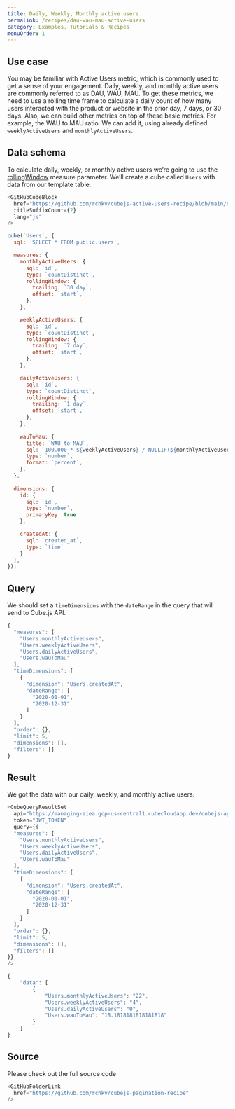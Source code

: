```yaml
---
title: Daily, Weekly, Monthly active users
permalink: /recipes/dau-wau-mau-active-users
category: Examples, Tutorials & Recipes
menuOrder: 1
---
```


## Use case
You may be familiar with Active Users metric, which is commonly used to get a sense of your engagement. Daily, weekly, and monthly active users are commonly referred to as DAU, WAU, MAU. To get these metrics, we need to use a rolling time frame to calculate a daily count of how many users interacted with the product or website in the prior day, 7 days, or 30 days. Also, we can build other metrics on top of these basic metrics. For example, the WAU to MAU ratio. We can add it, using already defined `weeklyActiveUsers` and `monthlyActiveUsers`.

## Data schema

To calculate daily, weekly, or monthly active users we’re going to use the [rollingWindow](https://cube.dev/docs/schema/reference/measures#parameters-rolling-window) measure parameter. We’ll create a cube called `Users` with data from our template table.


```js
<GitHubCodeBlock
  href="https://github.com/rchkv/cubejs-active-users-recipe/blob/main/schema/Users.js"
  titleSuffixCount={2}
  lang="js"
/>

cube(`Users`, {
  sql: `SELECT * FROM public.users`,

  measures: {
    monthlyActiveUsers: {
      sql: `id`,
      type: `countDistinct`,
      rollingWindow: {
        trailing: `30 day`,
        offset: `start`,
      },
    },

    weeklyActiveUsers: {
      sql: `id`,
      type: `countDistinct`,
      rollingWindow: {
        trailing: `7 day`,
        offset: `start`,
      },
    },

    dailyActiveUsers: {
      sql: `id`,
      type: `countDistinct`,
      rollingWindow: {
        trailing: `1 day`,
        offset: `start`,
      },
    },
    
    wauToMau: {
      title: `WAU to MAU`,
      sql: `100.000 * ${weeklyActiveUsers} / NULLIF(${monthlyActiveUsers}, 0)`,
      type: `number`,
      format: `percent`,
    },
  },
  
  dimensions: {
    id: {
      sql: `id`,
      type: `number`,
      primaryKey: true
    },

    createdAt: {
      sql: `created_at`,
      type: `time`
    }
  },
});
```

## Query

We should set a `timeDimensions` with the `dateRange` in the query that will send to Cube.js API.

```js
{
  "measures": [
    "Users.monthlyActiveUsers",
    "Users.weeklyActiveUsers",
    "Users.dailyActiveUsers",
    "Users.wauToMau"
  ],
  "timeDimensions": [
    {
      "dimension": "Users.createdAt",
      "dateRange": [
        "2020-01-01",
        "2020-12-31"
      ]
    }
  ],
  "order": {},
  "limit": 5,
  "dimensions": [],
  "filters": []
}
```

## Result

We got the data with our daily, weekly, and monthly active users.

```js
<CubeQueryResultSet
  api="https://managing-aiea.gcp-us-central1.cubecloudapp.dev/cubejs-api/v1"
  token="JWT_TOKEN"
  query={{
  "measures": [
    "Users.monthlyActiveUsers",
    "Users.weeklyActiveUsers",
    "Users.dailyActiveUsers",
    "Users.wauToMau"
  ],
  "timeDimensions": [
    {
      "dimension": "Users.createdAt",
      "dateRange": [
        "2020-01-01",
        "2020-12-31"
      ]
    }
  ],
  "order": {},
  "limit": 5,
  "dimensions": [],
  "filters": []
}}
/>

{
	"data": [
		{
			"Users.monthlyActiveUsers": "22",
			"Users.weeklyActiveUsers": "4",
			"Users.dailyActiveUsers": "0",
			"Users.wauToMau": "18.1818181818181818"
		}
	]
}
```

## Source

Please check out the full source code

```js
<GitHubFolderLink
  href="https://github.com/rchkv/cubejs-pagination-recipe"
/>
```